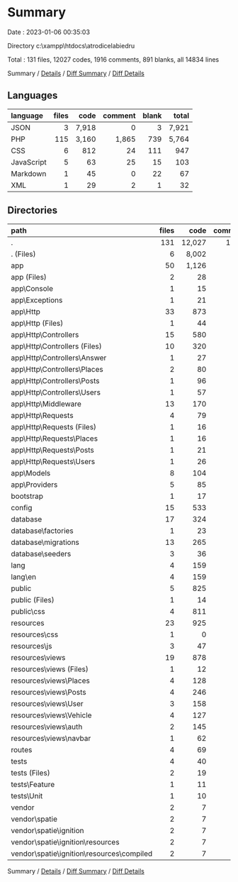 # Summary

Date : 2023-01-06 00:35:03

Directory c:\\xampp\\htdocs\\atrodicelabiedru

Total : 131 files,  12027 codes, 1916 comments, 891 blanks, all 14834 lines

Summary / [Details](details.md) / [Diff Summary](diff.md) / [Diff Details](diff-details.md)

## Languages
| language | files | code | comment | blank | total |
| :--- | ---: | ---: | ---: | ---: | ---: |
| JSON | 3 | 7,918 | 0 | 3 | 7,921 |
| PHP | 115 | 3,160 | 1,865 | 739 | 5,764 |
| CSS | 6 | 812 | 24 | 111 | 947 |
| JavaScript | 5 | 63 | 25 | 15 | 103 |
| Markdown | 1 | 45 | 0 | 22 | 67 |
| XML | 1 | 29 | 2 | 1 | 32 |

## Directories
| path | files | code | comment | blank | total |
| :--- | ---: | ---: | ---: | ---: | ---: |
| . | 131 | 12,027 | 1,916 | 891 | 14,834 |
| . (Files) | 6 | 8,002 | 2 | 28 | 8,032 |
| app | 50 | 1,126 | 777 | 311 | 2,214 |
| app (Files) | 2 | 28 | 16 | 13 | 57 |
| app\\Console | 1 | 15 | 12 | 6 | 33 |
| app\\Exceptions | 1 | 21 | 23 | 7 | 51 |
| app\\Http | 33 | 873 | 662 | 214 | 1,749 |
| app\\Http (Files) | 1 | 44 | 21 | 7 | 72 |
| app\\Http\\Controllers | 15 | 580 | 499 | 128 | 1,207 |
| app\\Http\\Controllers (Files) | 10 | 320 | 306 | 77 | 703 |
| app\\Http\\Controllers\\Answer | 1 | 27 | 6 | 6 | 39 |
| app\\Http\\Controllers\\Places | 2 | 80 | 89 | 21 | 190 |
| app\\Http\\Controllers\\Posts | 1 | 96 | 50 | 12 | 158 |
| app\\Http\\Controllers\\Users | 1 | 57 | 48 | 12 | 117 |
| app\\Http\\Middleware | 13 | 170 | 101 | 57 | 328 |
| app\\Http\\Requests | 4 | 79 | 41 | 22 | 142 |
| app\\Http\\Requests (Files) | 1 | 16 | 10 | 5 | 31 |
| app\\Http\\Requests\\Places | 1 | 16 | 10 | 5 | 31 |
| app\\Http\\Requests\\Posts | 1 | 21 | 10 | 6 | 37 |
| app\\Http\\Requests\\Users | 1 | 26 | 11 | 6 | 43 |
| app\\Models | 8 | 104 | 1 | 41 | 146 |
| app\\Providers | 5 | 85 | 63 | 30 | 178 |
| bootstrap | 1 | 17 | 30 | 9 | 56 |
| config | 15 | 533 | 733 | 239 | 1,505 |
| database | 17 | 324 | 178 | 71 | 573 |
| database\\factories | 1 | 23 | 13 | 5 | 41 |
| database\\migrations | 13 | 265 | 144 | 53 | 462 |
| database\\seeders | 3 | 36 | 21 | 13 | 70 |
| lang | 4 | 159 | 60 | 24 | 243 |
| lang\\en | 4 | 159 | 60 | 24 | 243 |
| public | 5 | 825 | 52 | 122 | 999 |
| public (Files) | 1 | 14 | 30 | 12 | 56 |
| public\\css | 4 | 811 | 22 | 110 | 943 |
| resources | 23 | 925 | 25 | 43 | 993 |
| resources\\css | 1 | 0 | 0 | 1 | 1 |
| resources\\js | 3 | 47 | 25 | 12 | 84 |
| resources\\views | 19 | 878 | 0 | 30 | 908 |
| resources\\views (Files) | 1 | 12 | 0 | 2 | 14 |
| resources\\views\\Places | 4 | 128 | 0 | 5 | 133 |
| resources\\views\\Posts | 4 | 246 | 0 | 5 | 251 |
| resources\\views\\User | 3 | 158 | 0 | 4 | 162 |
| resources\\views\\Vehicle | 4 | 127 | 0 | 4 | 131 |
| resources\\views\\auth | 2 | 145 | 0 | 8 | 153 |
| resources\\views\\navbar | 1 | 62 | 0 | 2 | 64 |
| routes | 4 | 69 | 41 | 24 | 134 |
| tests | 4 | 40 | 16 | 19 | 75 |
| tests (Files) | 2 | 19 | 5 | 10 | 34 |
| tests\\Feature | 1 | 11 | 6 | 5 | 22 |
| tests\\Unit | 1 | 10 | 5 | 4 | 19 |
| vendor | 2 | 7 | 2 | 1 | 10 |
| vendor\\spatie | 2 | 7 | 2 | 1 | 10 |
| vendor\\spatie\\ignition | 2 | 7 | 2 | 1 | 10 |
| vendor\\spatie\\ignition\\resources | 2 | 7 | 2 | 1 | 10 |
| vendor\\spatie\\ignition\\resources\\compiled | 2 | 7 | 2 | 1 | 10 |

Summary / [Details](details.md) / [Diff Summary](diff.md) / [Diff Details](diff-details.md)